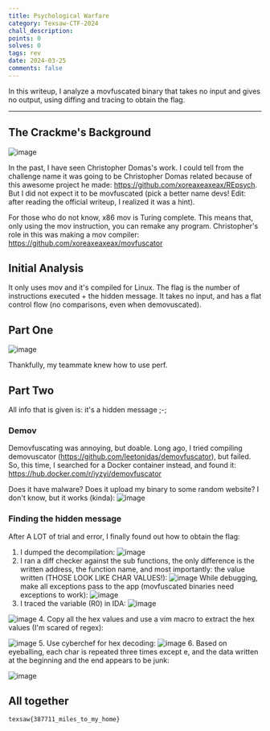 ```yaml
---
title: Psychological Warfare
category: Texsaw-CTF-2024
chall_description: 
points: 0
solves: 0
tags: rev
date: 2024-03-25
comments: false
---
```


In this writeup, I analyze a movfuscated binary that takes no input and gives no output, using diffing and tracing to obtain the flag.

---

## The Crackme's Background
![image](https://github.com/Boberttt/notes/assets/104478197/7ab34977-6344-4412-b1ba-b12bddaccbd3)
 
In the past, I have seen Christopher Domas's work. I could tell from the challenge name it was going to be Christopher Domas related because of this awesome project he made: https://github.com/xoreaxeaxeax/REpsych. But I did not expect it to be movfuscated (pick a better name devs! Edit: after reading the official writeup, I realized it was a hint).
 
For those who do not know, x86 mov is Turing complete. This means that, only using the mov instruction, you can remake any program. Christopher's role in this was making a mov compiler: https://github.com/xoreaxeaxeax/movfuscator

## Initial Analysis
It only uses mov and it's compiled for Linux. The flag is the number of instructions executed + the hidden message. It takes no input, and has a flat control flow (no comparisons, even when demovuscated).

## Part One
![image](https://github.com/Boberttt/notes/assets/104478197/d2e11df9-7247-47d0-a2ee-8fe8ba40a7de)
 
Thankfully, my teammate knew how to use perf. 

## Part Two
All info that is given is: it's a hidden message ;-;
### Demov
Demovfuscating was annoying, but doable. Long ago, I tried compiling demovuscator (https://github.com/leetonidas/demovfuscator), but failed. So, this time, I searched for a Docker container instead, and found it: https://hub.docker.com/r/iyzyi/demovfuscator
 
Does it have malware? Does it upload my binary to some random website? I don't know, but it works (kinda):
![image](https://github.com/Boberttt/notes/assets/104478197/e2a10fc1-3f07-4ae6-99bf-0145e1b89053)
### Finding the hidden message
After A LOT of trial and error, I finally found out how to obtain the flag:
1. I dumped the decompilation:
![image](https://github.com/Boberttt/notes/assets/104478197/d647a183-b187-4caf-957c-8d57b8f0016a)
2. I ran a diff checker against the sub functions, the only difference is the written address, the function name, and most importantly: the value written (THOSE LOOK LIKE CHAR VALUES!):
![image](https://github.com/Boberttt/notes/assets/104478197/9cc14bfa-0a50-4eb9-90c9-8aa7144d9bbd)
While debugging, make all exceptions pass to the app (movfuscated binaries need exceptions to work):
![image](https://github.com/Boberttt/notes/assets/104478197/8ed72b20-3cfd-4236-a859-cd9da86cb3e8)
3. I traced the variable (R0) in IDA:
![image](https://github.com/Boberttt/notes/assets/104478197/7e1a66d3-9adc-4edf-8b53-ad51f7cdbc9c)
 
 ![image](https://github.com/Boberttt/notes/assets/104478197/c7756711-ec80-43d7-bfe7-a0d205163cb5)
4. Copy all the hex values and use a vim macro to extract the hex values (I'm scared of regex):
 
![image](https://github.com/Boberttt/notes/assets/104478197/b7a7c09c-8da7-4538-8516-79fce018a10b)
5. Use cyberchef for hex decoding:
![image](https://github.com/Boberttt/notes/assets/104478197/13bab195-9836-40a4-b689-ee86da90ce3c)
6. Based on eyeballing, each char is repeated three times except e, and the data written at the beginning and the end appears to be junk:
 
![image](https://github.com/Boberttt/notes/assets/104478197/db0a2ea3-86a2-4a26-9ca3-fa73d05954d7)

## All together

	texsaw{387711_miles_to_my_home}
